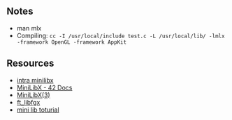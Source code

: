 ## Notes
- man mlx
- Compiling: `cc -I /usr/local/include test.c -L /usr/local/lib/ -lmlx -framework OpenGL -framework AppKit`

## Resources
- [intra minilibx](https://elearning.intra.42.fr/notions/minilibx/subnotions)
- [MiniLibX - 42 Docs](https://harm-smits.github.io/42docs/libs/minilibx)
- [MiniLibX(3)](https://qst0.github.io/ft_libgfx/man_mlx_new_image.html)
- [ft_libfgx](https://github.com/qst0/ft_libgfx)
- [mini lib toturial](https://aurelienbrabant.fr/blog)
